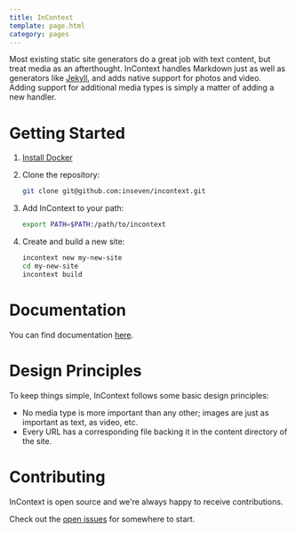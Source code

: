 ```yaml
---
title: InContext
template: page.html
category: pages
---
```


Most existing static site generators do a great job with text content, but treat media as an afterthought. InContext handles Markdown just as well as generators like [Jekyll](https://jekyllrb.com/), and adds native support for photos and video. Adding support for additional media types is simply a matter of adding a new handler.

# Getting Started

1. [Install Docker](https://docs.docker.com/engine/install/)
2. Clone the repository:

   ```bash
   git clone git@github.com:inseven/incontext.git
   ```
   
3. Add InContext to your path:

   ```bash
   export PATH=$PATH:/path/to/incontext
   ```

4. Create and build a new site:

   ```bash
   incontext new my-new-site
   cd my-new-site
   incontext build
   ```

# Documentation

You can find documentation [here](docs).

# Design Principles

To keep things simple, InContext follows some basic design principles:

- No media type is more important than any other; images are just as important as text, as video, etc.
- Every URL has a corresponding file backing it in the content directory of the site.

# Contributing

InContext is open source and we're always happy to receive contributions.

Check out the [open issues](https://github.com/inseven/incontext/issues) for somewhere to start.
